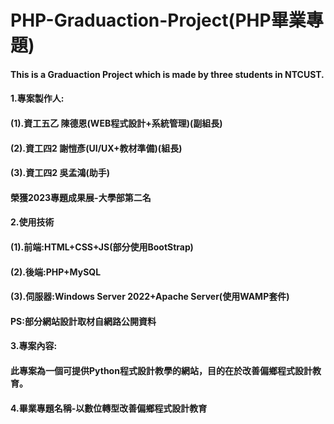 # PHP-Graduaction-Project(PHP畢業專題)
#### This is a Graduaction Project which is made by three students in NTCUST.
#### 1.專案製作人:
#### (1).資工五乙 陳德恩(WEB程式設計+系統管理)(副組長)
#### (2).資工四2 謝愷彥(UI/UX+教材準備)(組長)
#### (3).資工四2 吳孟鴻(助手)
#### 榮獲2023專題成果展-大學部第二名
#### 2.使用技術
#### (1).前端:HTML+CSS+JS(部分使用BootStrap)
#### (2).後端:PHP+MySQL
#### (3).伺服器:Windows Server 2022+Apache Server(使用WAMP套件)
#### PS:部分網站設計取材自網路公開資料
#### 3.專案內容:
#### 此專案為一個可提供Python程式設計教學的網站，目的在於改善偏鄉程式設計教育。
#### 4.畢業專題名稱-以數位轉型改善偏鄉程式設計教育
